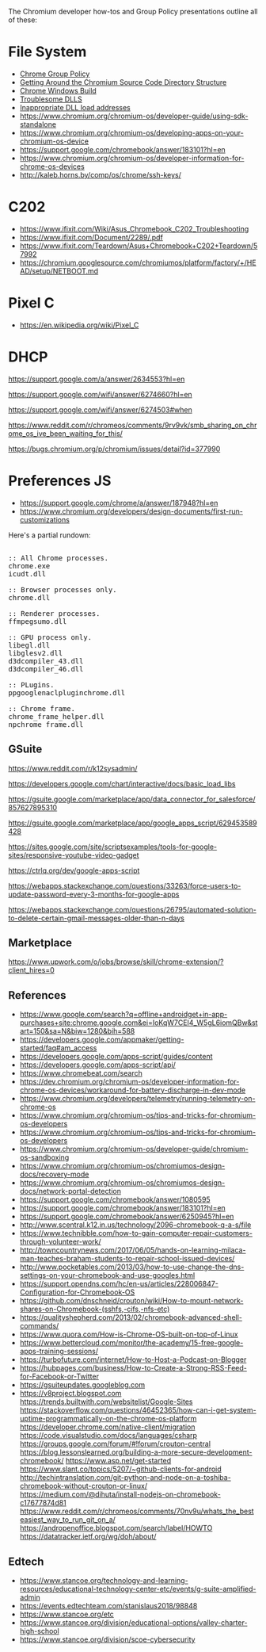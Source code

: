 The Chromium developer how-tos and Group Policy presentations outline all of these:

# File System
* [Chrome Group Policy](http://www.scribd.com/doc/163766676)
* [Getting Around the Chromium Source Code Directory Structure](http://www.chromium.org/developers/how-tos/getting-around-the-chrome-source-code)
* [Chrome Windows Build](https://chromium.googlesource.com/chromium/reference_builds/chrome_win/+/master)
* [Troublesome DLLS](https://code.google.com/p/chromium/codesearch#chromium/src/content/common/sandbox_win.cc&q=ktroublesome&sq=package:chromium&type=cs&l=43)
* [Inappropriate DLL load addresses](https://code.google.com/p/chromium/issues/detail?id=321626)
* https://www.chromium.org/chromium-os/developer-guide/using-sdk-standalone
* https://www.chromium.org/chromium-os/developing-apps-on-your-chromium-os-device
* https://support.google.com/chromebook/answer/183101?hl=en
* https://www.chromium.org/chromium-os/developer-information-for-chrome-os-devices
* http://kaleb.horns.by/comp/os/chrome/ssh-keys/

# C202
* https://www.ifixit.com/Wiki/Asus_Chromebook_C202_Troubleshooting
* https://www.ifixit.com/Document/2289/.pdf
* https://www.ifixit.com/Teardown/Asus+Chromebook+C202+Teardown/57992
* https://chromium.googlesource.com/chromiumos/platform/factory/+/HEAD/setup/NETBOOT.md

# Pixel C
* https://en.wikipedia.org/wiki/Pixel_C

# DHCP
https://support.google.com/a/answer/2634553?hl=en

https://support.google.com/wifi/answer/6274660?hl=en

https://support.google.com/wifi/answer/6274503#when

https://www.reddit.com/r/chromeos/comments/9rv9vk/smb_sharing_on_chrome_os_ive_been_waiting_for_this/

https://bugs.chromium.org/p/chromium/issues/detail?id=377990

# Preferences JS
* https://support.google.com/chrome/a/answer/187948?hl=en
* https://www.chromium.org/developers/design-documents/first-run-customizations


Here's a partial rundown:

<pre>

:: All Chrome processes.
chrome.exe      	
icudt.dll               

:: Browser processes only.
chrome.dll            

:: Renderer processes.
ffmpegsumo.dll

:: GPU process only.
libegl.dll
libglesv2.dll
d3dcompiler_43.dll  
d3dcompiler_46.dll  

:: PLugins.
ppgooglenaclpluginchrome.dll

:: Chrome frame.
chrome_frame_helper.dll
npchrome_frame.dll
</pre>


## GSuite

https://www.reddit.com/r/k12sysadmin/

https://developers.google.com/chart/interactive/docs/basic_load_libs

https://gsuite.google.com/marketplace/app/data_connector_for_salesforce/857627895310

https://gsuite.google.com/marketplace/app/google_apps_script/629453589428

https://sites.google.com/site/scriptsexamples/tools-for-google-sites/responsive-youtube-video-gadget

https://ctrlq.org/dev/google-apps-script

https://webapps.stackexchange.com/questions/33263/force-users-to-update-password-every-3-months-for-google-apps

https://webapps.stackexchange.com/questions/26795/automated-solution-to-delete-certain-gmail-messages-older-than-n-days

## Marketplace

https://www.upwork.com/o/jobs/browse/skill/chrome-extension/?client_hires=0

## References
* https://www.google.com/search?q=offline+androidget+in-app-purchases+site:chrome.google.com&ei=IoKqW7CEI4_W5gL6iomQBw&start=150&sa=N&biw=1280&bih=588
* https://developers.google.com/appmaker/getting-started/faq#am_access
* https://developers.google.com/apps-script/guides/content
* https://developers.google.com/apps-script/api/
* https://www.chromebeat.com/search
* https://dev.chromium.org/chromium-os/developer-information-for-chrome-os-devices/workaround-for-battery-discharge-in-dev-mode
* https://www.chromium.org/developers/telemetry/running-telemetry-on-chrome-os
* https://www.chromium.org/chromium-os/tips-and-tricks-for-chromium-os-developers
* https://www.chromium.org/chromium-os/tips-and-tricks-for-chromium-os-developers
* https://www.chromium.org/chromium-os/developer-guide/chromium-os-sandboxing
* https://www.chromium.org/chromium-os/chromiumos-design-docs/recovery-mode
* https://www.chromium.org/chromium-os/chromiumos-design-docs/network-portal-detection
* https://support.google.com/chromebook/answer/1080595
* https://support.google.com/chromebook/answer/183101?hl=en
* https://support.google.com/chromebook/answer/6250945?hl=en
* http://www.scentral.k12.in.us/technology/2096-chromebook-q-a-s/file
* https://www.technibble.com/how-to-gain-computer-repair-customers-through-volunteer-work/
* http://towncountrynews.com/2017/06/05/hands-on-learning-milaca-man-teaches-braham-students-to-repair-school-issued-devices/
* http://www.pocketables.com/2013/03/how-to-use-change-the-dns-settings-on-your-chromebook-and-use-googles.html
* https://support.opendns.com/hc/en-us/articles/228006847-Configuration-for-Chromebook-OS
* https://github.com/dnschneid/crouton/wiki/How-to-mount-network-shares-on-Chromebook-(sshfs,-cifs,-nfs-etc)
* https://qualityshepherd.com/2013/02/chromebook-advanced-shell-commands/
* https://www.quora.com/How-is-Chrome-OS-built-on-top-of-Linux
* https://www.bettercloud.com/monitor/the-academy/15-free-google-apps-training-sessions/
* https://turbofuture.com/internet/How-to-Host-a-Podcast-on-Blogger
* https://hubpages.com/business/How-to-Create-a-Strong-RSS-Feed-for-Facebook-or-Twitter
* https://gsuiteupdates.googleblog.com
* https://v8project.blogspot.com
https://trends.builtwith.com/websitelist/Google-Sites
https://stackoverflow.com/questions/46452365/how-can-i-get-system-uptime-programmatically-on-the-chrome-os-platform
https://developer.chrome.com/native-client/migration
https://code.visualstudio.com/docs/languages/csharp
https://groups.google.com/forum/#!forum/crouton-central
https://blog.lessonslearned.org/building-a-more-secure-development-chromebook/
https://www.asp.net/get-started
https://www.slant.co/topics/5207/~github-clients-for-android
http://techintranslation.com/git-python-and-node-on-a-toshiba-chromebook-without-crouton-or-linux/
https://medium.com/@dihuta/install-nodejs-on-chromebook-c17677874d81
https://www.reddit.com/r/chromeos/comments/70nv9u/whats_the_besteasiest_way_to_run_git_on_a/
https://andropenoffice.blogspot.com/search/label/HOWTO
https://datatracker.ietf.org/wg/doh/about/

## Edtech
* https://www.stancoe.org/technology-and-learning-resources/educational-technology-center-etc/events/g-suite-amplified-admin
* https://events.edtechteam.com/stanislaus2018/98848
* https://www.stancoe.org/etc
* https://www.stancoe.org/division/educational-options/valley-charter-high-school
* https://www.stancoe.org/division/scoe-cybersecurity